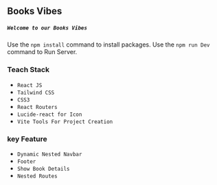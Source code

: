 ## Books Vibes

##### `Welcome to our Books Vibes`


Use the `npm install` command to install packages.
Use the `npm run Dev` command to Run Server.


### Teach Stack
 - `React JS`
 - `Tailwind CSS`
 - `CSS3`
 - `React Routers`
 - `Lucide-react for Icon`
 - `Vite Tools For Project Creation`

### key Feature
- `Dynamic Nested Navbar`
- `Footer`
- `Show Book Details`
- `Nested Routes`